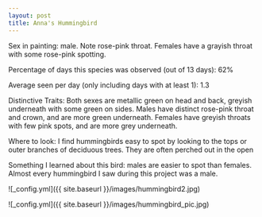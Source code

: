 ```yaml
---
layout: post
title: Anna's Hummingbird
---
```


Sex in painting: male. Note rose-pink throat. Females have a grayish throat with some rose-pink spotting. 

Percentage of days this species was observed (out of 13 days): 62%

Average seen per day (only including days with at least 1): 1.3

Distinctive Traits: Both sexes are metallic green on head and back, greyish underneath with some green on sides. Males have distinct rose-pink throat and crown, and are more green underneath. Females have greyish throats with few pink spots, and are more grey underneath. 

Where to look: I find hummingbirds easy to spot by looking to the tops or outer branches of deciduous trees. They are often perched out in the open

Something I learned about this bird: males are easier to spot than females. Almost every hummingbird I saw during this project was a male. 

![_config.yml]({{ site.baseurl }}/images/hummingbird2.jpg)

![_config.yml]({{ site.baseurl }}/images/hummingbird_pic.jpg)
